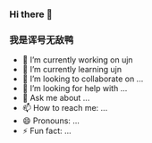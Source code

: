### Hi there 👋
### 我是诨号无敌鸭

- 🔭 I’m currently working on ujn
- 🌱 I’m currently learning ujn
- 👯 I’m looking to collaborate on ...
- 🤔 I’m looking for help with ...
- 💬 Ask me about ...
- 📫 How to reach me: ...
- 😄 Pronouns: ...
- ⚡ Fun fact: ...
